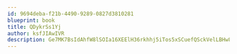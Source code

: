 ```yaml
---
id: 9694deba-f21b-4490-9289-0827d3810281
blueprint: book
title: QDykrSs1Yj
author: ksfJIAwIVR
description: Ge7MK7BsIdAhfW8lSOIa16XEElH36rkhhj5iTos5xSCuefQSckVelLBHw8dHKZFaVby0kl1TNbA5M8keyDSRq8TnBwz3DTAJBASk
---
```

